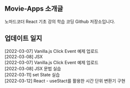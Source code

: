 ## Movie-Apps 소개글   
노마드코더 React 기초 강의 학습 코딩 Github 저장소입니다.

## 업데이트 일지
[2022-03-07] Vanilla.js Click Event 예제 업로드   
[2022-03-08] JSX   
[2022-03-07] Vanilla.js Click Event 예제 업로드   
[2022-03-08] JSX 문법 실습   
[2022-03-11] set State 실습   
[2022-03-12] React - useStact를 활용한 시간 단위 변환기 구현   
